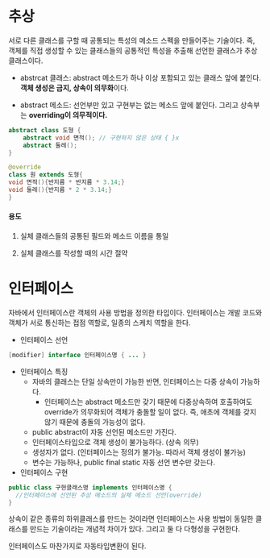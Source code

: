 # 추상

서로 다른 클래스를 구할 때 공통되는 특성의 메소드 스펙을 만들어주는 기술이다. 즉, 객체를 직접 생성할 수 있는 클래스들의 공통적인 특성을 추출해 선언한 클래스가 추상 클래스이다. 

* abstrcat 클래스: abstract 메소드가 하나 이상 포함되고 있는 클래스 앞에 붙인다. **객체 생성은 금지, 상속이 의무화**이다. 

* abstract 메소드: 선언부만 있고 구현부는 없는 메소드 앞에 붙인다. 그리고 상속부는 **overriding이 의무적이다.** 

````java
abstract class 도형 {
    abstract void 면적(); // 구현하지 않은 상태 { }x
    abstract 둘레();
}

@override
class 원 extends 도형{ 
void 면적(){반지름 * 반지름 * 3.14;}
void 둘레(){반지름 * 2 * 3.14;}
}

````

#### 용도

1) 실체 클래스들의 공통된 필드와 메소드 이름을 통일

2) 실체 클래스를 작성할 때의 시간 절약





# 인터페이스

자바에서 인터페이스란 객체의 사용 방법을 정의한 타입이다. 인터페이스는 개발 코드와 객체가 서로 통신하는 접점 역할로, 일종의 스케치 역할을 한다. 

* 인터페이스 선언

````java
[modifier] interface 인터페이스명 { ... }
````

* 인터페이스 특징
  * 자바의 클래스는 단일 상속만이 가능한 반면, 인터페이스는 다중 상속이 가능하다. 
    * 인터페이스는 abstract 메소드만 갖기 때문에 다중상속하여 호출하여도 override가 의무화되어 객체가 충돌할 일이 없다. 즉, 애초에 객체를 갖지 않기 때문에 충돌의 가능성이 없다. 
  * public abstract이 자동 선언된 메소드만 가진다. 
  * 인터페이스타입으로 객체 생성이 불가능하다. (상속 의무)
  * 생성자가 없다. (인터페이스는 정의가 불가능. 따라서 객체 생성이 불가능)
  * 변수는 가능하나, public final static 자동 선언 변수만 갖는다. 
* 인터페이스 구현

````java
public class 구현클래스명 implements 인터페이스명 {
  //인터페이스에 선언된 추상 메소드의 실체 메소드 선언(override)
}
````



상속이 같은 종류의 하위클래스를 만드는 것이라면 인터페이스는 사용 방법이 동일한 클래스를 만드는 기술이라는 개념적 차이가 있다. 그리고 둘 다 다형성을 구현한다. 

인터페이스도 마찬가지로 자동타입변환이 된다. 